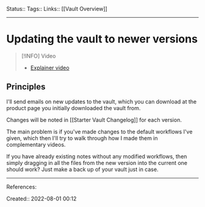Status:: 
Tags:: 
Links:: [[Vault Overview]]
___
# Updating the vault to newer versions


> [!INFO] Video
> - [Explainer video](https://youtu.be/_sXnWeUdJHc)

## Principles
I'll send emails on new updates to the vault, which you can  download at the product page you initially downloaded the vault from.

Changes will be noted in [[Starter Vault Changelog]] for each version.

The main problem is if you've made changes to the default workflows I've given, which then I'll try to walk through how I made them in complementary videos.

If you have already existing notes without any modified workflows, then simply dragging in all the files from the new version into the current one should work? Just make a back up of your vault just in case.

___
References:

Created:: 2022-08-01 00:12